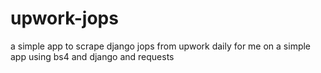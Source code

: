 # upwork-jops
a simple app to scrape django jops from upwork  daily for me on a simple app using bs4 and django and requests
